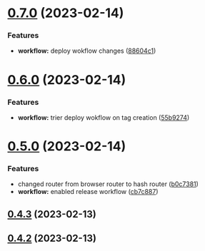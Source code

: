 # [0.7.0](https://github.com/SubxX/QuizRun/compare/v0.6.0...v0.7.0) (2023-02-14)


### Features

* **workflow:** deploy wokflow changes ([88604c1](https://github.com/SubxX/QuizRun/commit/88604c11355c4b24248f199c0f15f94ad5fcd29b))



# [0.6.0](https://github.com/SubxX/QuizRun/compare/v0.5.0...v0.6.0) (2023-02-14)


### Features

* **workflow:** trier deploy wokflow on tag creation ([55b9274](https://github.com/SubxX/QuizRun/commit/55b92748f03f9e43ccb1e126a9abddb1e00a18fb))



# [0.5.0](https://github.com/SubxX/QuizRun/compare/v0.4.3...v0.5.0) (2023-02-14)


### Features

* changed router from browser router to hash router ([b0c7381](https://github.com/SubxX/QuizRun/commit/b0c7381bc4238acb4f9e6c37692566df238d213e))
* **workflow:** enabled release workflow ([cb7c887](https://github.com/SubxX/QuizRun/commit/cb7c8874698b3c440aa1994884c52aa579acd8c9))



## [0.4.3](https://github.com/SubxX/QuizRun/compare/v0.4.2...v0.4.3) (2023-02-13)



## [0.4.2](https://github.com/SubxX/QuizRun/compare/v0.4.1...v0.4.2) (2023-02-13)



